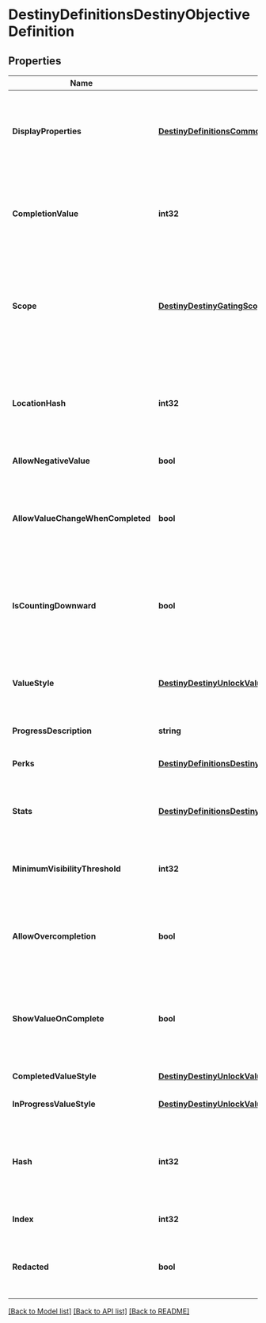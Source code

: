 # DestinyDefinitionsDestinyObjectiveDefinition

## Properties
Name | Type | Description | Notes
------------ | ------------- | ------------- | -------------
**DisplayProperties** | [**DestinyDefinitionsCommonDestinyDisplayPropertiesDefinition**](Destiny.Definitions.Common.DestinyDisplayPropertiesDefinition.md) | Ideally, this should tell you what your task is. I&#39;m not going to lie to you though. Sometimes this doesn&#39;t have useful information at all. Which sucks, but there&#39;s nothing either of us can do about it. | [optional] 
**CompletionValue** | **int32** | The value that the unlock value defined in unlockValueHash must reach in order for the objective to be considered Completed. Used in calculating progress and completion status. | [optional] 
**Scope** | [**DestinyDestinyGatingScope**](Destiny.DestinyGatingScope.md) | A shortcut for determining the most restrictive gating that this Objective is set to use. This includes both the dynamic determination of progress and of completion values. See the DestinyGatingScope enum&#39;s documentation for more details. | [optional] 
**LocationHash** | **int32** | OPTIONAL: a hash identifier for the location at which this objective must be accomplished, if there is a location defined. Look up the DestinyLocationDefinition for this hash for that additional location info. | [optional] 
**AllowNegativeValue** | **bool** | If true, the value is allowed to go negative. | [optional] 
**AllowValueChangeWhenCompleted** | **bool** | If true, you can effectively \&quot;un-complete\&quot; this objective if you lose progress after crossing the completion threshold.   If False, once you complete the task it will remain completed forever by locking the value. | [optional] 
**IsCountingDownward** | **bool** | If true, completion means having an unlock value less than or equal to the completionValue.  If False, completion means having an unlock value greater than or equal to the completionValue. | [optional] 
**ValueStyle** | [**DestinyDestinyUnlockValueUiStyle**](Destiny.DestinyUnlockValueUIStyle.md) | The UI style applied to the objective. It&#39;s an enum, take a look at DestinyUnlockValueUIStyle for details of the possible styles. Use this info as you wish to customize your UI. | [optional] 
**ProgressDescription** | **string** | Text to describe the progress bar. | [optional] 
**Perks** | [**DestinyDefinitionsDestinyObjectivePerkEntryDefinition**](Destiny.Definitions.DestinyObjectivePerkEntryDefinition.md) | If this objective enables Perks intrinsically, the conditions for that enabling are defined here. | [optional] 
**Stats** | [**DestinyDefinitionsDestinyObjectiveStatEntryDefinition**](Destiny.Definitions.DestinyObjectiveStatEntryDefinition.md) | If this objective enables modifications on a player&#39;s stats intrinsically, the conditions are defined here. | [optional] 
**MinimumVisibilityThreshold** | **int32** | If nonzero, this is the minimum value at which the objective&#39;s progression should be shown. Otherwise, don&#39;t show it yet. | [optional] 
**AllowOvercompletion** | **bool** | If True, the progress will continue even beyond the point where the objective met its minimum completion requirements. Your UI will have to accommodate it. | [optional] 
**ShowValueOnComplete** | **bool** | If True, you should continue showing the progression value in the UI after it&#39;s complete. I mean, we already do that in BNet anyways, but if you want to be better behaved than us you could honor this flag. | [optional] 
**CompletedValueStyle** | [**DestinyDestinyUnlockValueUiStyle**](Destiny.DestinyUnlockValueUIStyle.md) | The style to use when the objective is completed. | [optional] 
**InProgressValueStyle** | [**DestinyDestinyUnlockValueUiStyle**](Destiny.DestinyUnlockValueUIStyle.md) | The style to use when the objective is still in progress. | [optional] 
**Hash** | **int32** | The unique identifier for this entity. Guaranteed to be unique for the type of entity, but not globally.  When entities refer to each other in Destiny content, it is this hash that they are referring to. | [optional] 
**Index** | **int32** | The index of the entity as it was found in the investment tables. | [optional] 
**Redacted** | **bool** | If this is true, then there is an entity with this identifier/type combination, but BNet is not yet allowed to show it. Sorry! | [optional] 

[[Back to Model list]](../README.md#documentation-for-models) [[Back to API list]](../README.md#documentation-for-api-endpoints) [[Back to README]](../README.md)


